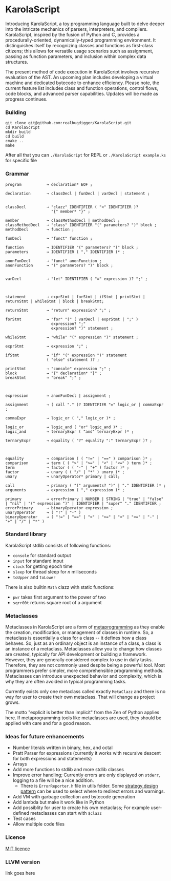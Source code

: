 # KarolaScript

Introducing KarolaScript, a toy programming language built to delve deeper into the intricate mechanics of parsers, interpreters, and compilers. 
KarolaScript, inspired by the fusion of Python and C, provides a procedurally-oriented, dynamically-typed programming environment. 
It distinguishes itself by recognizing classes and functions as first-class citizens; this allows for versatile usage scenarios such as assignment, passing as function parameters, and inclusion within complex data structures.

The present method of code execution in KarolaScript involves recursive evaluation of the AST. 
An upcoming plan includes developing a virtual machine and dedicated bytecode to enhance efficiency. 
Please note, the current feature list includes class and function operations, control flows, code blocks, and advanced parser capabilities. 
Updates will be made as progress continues.

### Building

```
git clone git@github.com:realbugdigger/KarolaScript.git
cd KarolaScript
mkdir build
cd build
cmake ..
make
```

After all that you can `./KarolaScript` for REPL or `./KarolaScript example.ks` for specific file

### Grammar

```
program           → declaration* EOF ;

declaration       → classDecl | funDecl | varDecl | statement ;


classDecl         → "clazz" IDENTIFIER ( "<" IDENTIFIER )?
                    "{" member* "}" ;

member            → classMethodDecl | methodDecl ;
classMethodDecl   → "class" IDENTIFIER "(" parameters? ")" block ;
methodDecl        → function ;

funDecl           → "funct" function ;

function          → IDENTIFIER "(" parameters? ")" block ;
parameters        → IDENTIFIER ( "," IDENTIFIER )* ;

anonFunDecl       → "funct" anonFunction ;
anonFunction      → "(" parameters? ")" block ;


varDecl           → "let" IDENTIFIER ( "=" expression )? ";" ;



statement         → exprStmt | forStmt | ifStmt | printStmt | returnStmt | whileStmt | block | breakStmt;

returnStmt        → "return" expression? ";" ;

forStmt           → "for" "(" ( varDecl | exprStmt | ";" )
                    expression? ";"
                    expression? ")" statement ;

whileStmt         → "while" "(" expression ")" statement ;

exprStmt          → expression ";" ;

ifStmt            → "if" "(" expression ")" statement
                  ( "else" statement )? ;

printStmt         → "console" expression ";" ;
block             → "{" declaration* "}" ;
breakStmt         → "break" ";" ;



expression        → anonFunDecl | assignment ;

assignment        → ( call "." )? IDENTIFIER "=" logic_or | commaExpr ;

commaExpr         → logic_or ( "," logic_or )* ;

logic_or          → logic_and ( "or" logic_and )* ;
logic_and         → ternaryExpr ( "and" ternaryExpr )* ;

ternaryExpr       → equality ( "?" equality ":" ternaryExpr )? ;



equality          → comparison ( ( "!=" | "==" ) comparison )* ;
comparison        → term ( ( ">" | ">=" | "<" | "<=" ) term )* ;
term              → factor ( ( "-" | "+" ) factor )* ;
factor            → unary ( ( "/" | "*" ) unary )* ;
unary             → unaryOperator* primary | call;

call              → primary ( "(" arguments? ")" | "." IDENTIFIER )* ;
arguments         → expression ( "," expression )* ;

primary           → errorPrimary | NUMBER | STRING | "true" | "false" | "nil" | "(" expression ")" | IDENTIFIER | "super" "." IDENTIFIER ;
errorPrimary      → binaryOperator expression ;
unaryOperator     → ( "!" | "-" )
binaryOperator    → ( "!=" | "==" | ">" | ">=" | "<" | "<=" | "-" | "+" | "/" | "*" )
```

### Standard library

KarolaScript stdlib consists of following functions:
- `console` for standard output
- `input` for standard input
- `clock` for getting epoch time
- `sleep` for thread sleep for *n* miliseconds
- `toUpper` and `toLower`

There is also builtin `Math` clazz with static functions:
- `pwr` takes first argument to the power of two
- `sqrr00t` returns square root of a argument

### Metaclasses

Metaclasses in KarolaScript are a form of [metaprogramming](https://en.wikipedia.org/wiki/Metaprogramming) as they enable the creation, modification, or management of classes in runtime.
So, a metaclass is essentially a class for a class -- it defines how a class behaves. So, just as an ordinary object is an instance of a class, a class is an instance of a metaclass.
Metaclasses allow you to change how classes are created, typically for API development or building a framework. However, they are generally considered complex to use in daily tasks. 
Therefore, they are not commonly used despite being a powerful tool. Most programmers prefer simpler, more comprehensible programming methods. 
Metaclasses can introduce unexpected behavior and complexity, which is why they are often avoided in typical programming tasks.

Currently exists only one metaclass called exactly `MetaClazz` and there is no way for user to create their own metaclass. That will change as project grows.

The motto "explicit is better than implicit" from the Zen of Python applies here. 
If metaprogramming tools like metaclasses are used, they should be applied with care and for a good reason.

### Ideas for future enhancements
- Number literals written in binary, hex, and octal
- Pratt Parser for expressions (currently it works with recursive descent for both expressions and statements)
- Arrays
- Add more functions to stdlib and more stdlib classes
- Improve error handling; Currently errors are only displayed on `stderr`, logging to a file will be a nice addition.
    - There is `ErrorReporter.h` file in utils folder. Some [strategy design pattern](https://refactoring.guru/design-patterns/strategy) can be used to select where to redirect errors and warnings.
- Add VM with garbage collection and bytecode generation
- Add lambda but make it work like in Python
- Add possiblity for user to create his own metaclass; For example user-defined metaclasses can start with `$clazz`
- Test cases
- Allow multiple code files

### Licence

[MIT licence](https://github.com/realbugdigger/KarolaScript/blob/master/LICENSE)

### LLVM version

link goes here
